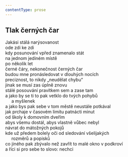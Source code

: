 ```yaml
---
contentType: prose
---
```


## Tlak černých čar

Jakási stálá narýsovanost  
ode zdi ke zdi  
kdy posunování vpřed znamenalo stát  
na jednom jediném místě  
po několik let  
černé čáry, nekonečnost černých čar  
budou mne pronásledovat v dlouhých nocích  
preciznost, to nikdy „neudělat chybu“  
jinak se musí zas úplně znovu  
stálé posouvání pravítkem sem a zase tam  
a jako by se ti to pak vetklo do tvých pohybů  
     a myšlenek  
a jako bys pak sebe v tom městě neustále potkával  
jak prchaje v časovém limitu patnácti minut  
od školy k domovním dveřím  
abys všemu dostál, abys vlastně vůbec nebyl  
návrat do mátožných pokojů  
kde už předem bolely oči od sledování všelijakých  
     rozměrů a popisků  
co jiného pak zbývalo než zavřít to malé okno v podkroví  
a říci si pro sebe to slovo: nechci
